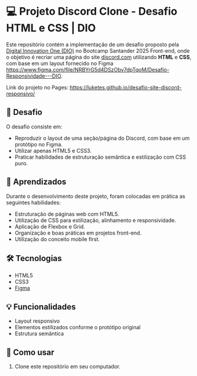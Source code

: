# 💻 Projeto Discord Clone - Desafio HTML e CSS | DIO

Este repositório contém a implementação de um desafio proposto pela [Digital Innovation One (DIO)](https://www.dio.me/) no Bootcamp Santander 2025 Front-end, onde o objetivo é recriar uma página do site [discord.com](https://discord.com/) utilizando **HTML** e **CSS**, com base em um layout fornecido no Figma https://www.figma.com/file/NRBYrG5d4DSzObv7dpTqoM/Desafio-Responsividade---DIO.

Link do projeto no Pages: https://luketes.github.io/desafio-site-discord-responsivo/
## 📌 Desafio

O desafio consiste em:
- Reproduzir o layout de uma seção/página do Discord, com base em um protótipo no Figma.
- Utilizar apenas HTML5 e CSS3.
- Praticar habilidades de estruturação semântica e estilização com CSS puro.

## 🧠 Aprendizados

Durante o desenvolvimento deste projeto, foram colocadas em prática as seguintes habilidades:
- Estruturação de páginas web com HTML5.
- Utilização de CSS para estilização, alinhamento e responsividade.
- Aplicação de Flexbox e Grid.
- Organização e boas práticas em projetos front-end.
- Utilização do conceito mobile first.

## 🛠️ Tecnologias

- HTML5
- CSS3
- [Figma](https://www.figma.com/)

## 💡 Funcionalidades

- Layout responsivo
- Elementos estilizados conforme o protótipo original
- Estrutura semântica

## 📝 Como usar

1. Clone este repositório em seu computador.
